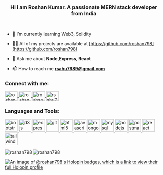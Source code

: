 <h3 align="center">Hi i am Roshan Kumar. A passionate MERN stack developer from India</h3>
<br/>

- 🌱 I’m currently learning Web3, Solidity

- 👨‍💻 All of my projects are available at [https://github.com/roshan798](https://github.com/roshan798)

- 💬 Ask me about **Node,Express, React**

- 📫 How to reach me **rsahu7989@gmail.com**

<h3 align="left">Connect with me:</h3>
<p align="left">

<a href="https://www.leetcode.com/roshan_kumar7989" target="blank">
  <img src="https://leetcode.com/_next/static/images/logo-dark-c96c407d175e36c81e236fcfdd682a0b.png" align="center" src="https://raw.githubusercontent.com/rahuldkjain/github-profile-readme-generator/master/src/images/icons/Social/leet-code.svg" alt="roshan_kumar7989" height="30" width="40" />
</a>
<a href="https://auth.geeksforgeeks.org/user/roshan_sahu" target="blank">
  <img align="center" src="https://media.geeksforgeeks.org/gfg-gg-logo.svg" alt="roshan_sahu" height="30" width="40" />
</a>
  
<a href="https://linkedin.com/in/roshan-kumar7989" target="blank">
<img align="center" src="https://img.icons8.com/color/48/linkedin.png" alt="roshan-kumar7989" height="30" width="40"/>
  
</a>
<a href="https://www.hackerrank.com/rsahu7989" target="blank">
  <img align="center" src="https://cdn.cdnlogo.com/logos/h/58/hackerrank.svg" alt="rsahu7989" height="30" width="40">
</a>
</p>

<h3 align="left">Languages and Tools:</h3>
<p align="left">
<a href="https://getbootstrap.com" target="_blank" rel="noreferrer"> 
<img src="https://github.com/roshan798/roshan798/assets/107319136/7dec28a9-e148-4186-9398-038fb9bfb15f" alt="bootstrap" width="40" height="40"/> 
</a>
  <a href="https://d3js.org/" target="_blank" rel="noreferrer"> 
  <img src="https://github.com/roshan798/roshan798/assets/107319136/25e0ee55-34c8-496a-8822-3dd28e469ada" alt="d3js" width="40" height="40"/>
  </a> 
  <a href="https://expressjs.com" target="_blank" rel="noreferrer"> 
  <img src="https://th.bing.com/th/id/OIP.1ji9NLQl3sOXktSoEYnt3wHaHa?pid=ImgDet&rs=1" alt="express" width="40" height="40"/>
  </a> 
  <a href="https://git-scm.com/" target="_blank" rel="noreferrer"> 
    <img src="https://www.vectorlogo.zone/logos/git-scm/git-scm-icon.svg" alt="git" width="40" height="40"/> 
    
  </a>
  <a href="https://www.w3.org/html/" target="_blank" rel="noreferrer"> 
    <img src="https://github.com/roshan798/roshan798/assets/107319136/a6234f64-3502-4ce2-b26e-0c8f53adf19e" alt="html5" width="40" height="40"/>
  </a>

  <a href="https://developer.mozilla.org/en-US/docs/Web/JavaScript" target="_blank" rel="noreferrer"> 
  <img src="https://github.com/roshan798/roshan798/assets/107319136/14408c84-ba08-49c5-aa31-45f5f46ed5f1" alt="javascript" width="40" height="40"/>
  </a>
<a href="https://www.mongodb.com/" target="_blank" rel="noreferrer">
<img src="https://github.com/roshan798/roshan798/assets/107319136/0af08007-f945-4951-acd2-048bb4c13882" alt="mongodb" width="40" height="40"/>
</a>
  <a href="https://www.mysql.com/" target="_blank" rel="noreferrer">
  <img src="https://github.com/roshan798/roshan798/assets/107319136/23b73e84-c9dd-411d-a97c-4dffc69cde9b" alt="mysql" width="40" height="40"/> </a>
  <a href="https://nodejs.org" target="_blank" rel="noreferrer">
  <img src="https://github.com/roshan798/roshan798/assets/107319136/89138f80-7528-4e42-9280-23eea647a616" alt="nodejs" width="40" height="40"/> </a>
  <a href="https://postman.com" target="_blank" rel="noreferrer"> 
  <img src="https://www.vectorlogo.zone/logos/getpostman/getpostman-icon.svg" alt="postman" width="40" height="40"/> 
  </a>
  <a href="https://reactjs.org/" target="_blank" rel="noreferrer"> 
    <img src="https://github.com/roshan798/roshan798/assets/107319136/1a8412f8-5b54-4d68-9dd9-dff0b303f081" alt="react" width="40" height="40"/>
  </a>
  <a href="https://tailwindcss.com/" target="_blank" rel="noreferrer"> 
    <img src="https://www.vectorlogo.zone/logos/tailwindcss/tailwindcss-icon.svg" alt="tailwind" width="40" height="40"/>
  </a>
</p>

<p><img align="left" src="https://github-readme-stats.vercel.app/api/top-langs?username=roshan798&show_icons=true&theme=dark&locale=en&layout=compact" alt="roshan798" /></p>


 <p><img align="center" src="https://github-readme-streak-stats.herokuapp.com/?user=roshan798&" alt="roshan798" /></p>

[![An image of @roshan798's Holopin badges, which is a link to view their full Holopin profile](https://holopin.me/roshan798)](https://holopin.io/@roshan798)


